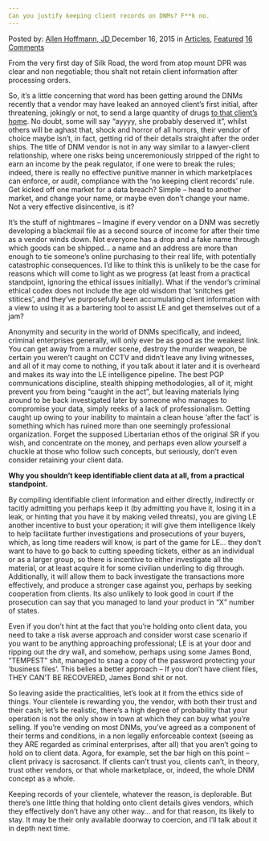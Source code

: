 ```yaml
---
Can you justify keeping client records on DNMs? F**k no.
---
```

<article class="post-listing post-10871 post type-post status-publish format-standard has-post-thumbnail hentry category-articles category-deepdot-news tag-client tag-dnms tag-fk tag-justify tag-keeping tag-records">
    <div class="post-inner">
    <p class="post-meta">
    <span>Posted by: <a href="https://www.deepdotweb.com/author/lionelhutz/" title="">Allen Hoffmann, JD </a></span>
    <span>December 16, 2015</span>
    <span>in <a href="https://www.deepdotweb.com/category/articles/" rel="category tag">Articles</a>, <a href="https://www.deepdotweb.com/category/deepdot-news/" rel="category tag">Featured</a></span>
    <span><a href="https://www.deepdotweb.com/2015/12/16/can-justify-keeping-client-records-dnms-fk-no/#comments">16 Comments</a></span>
    </p>
    <div class="clear"></div>
    <div class="entry">
    <p>From the very first day of Silk Road, the word from atop mount DPR was clear and non negotiable; thou shalt not retain client information after processing orders.</p>
    <p>So, it’s a little concerning that word has been getting around the DNMs recently that a vendor may have leaked an annoyed client’s first initial, after threatening, jokingly or not, to send a large quantity of drugs <a href="http://www.reddit.com/r/DarkNetMarkets/comments/252z99/ace_has_doxxed_a_the_user_who_posted_about_a/">to that client’s home</a>. No doubt, some will say “ayyyy, she probably deserved it”, whilst others will be aghast that, shock and horror of all horrors, their vendor of choice maybe isn’t, in fact, getting rid of their details straight after the order ships. The title of DNM vendor is not in any way similar to a lawyer-client relationship, where one risks being unceremoniously stripped of the right to earn an income by the peak regulator, if one were to break the rules; indeed, there is really no effective punitive manner in which marketplaces can enforce, or audit, compliance with the ‘no keeping client records’ rule. Get kicked off one market for a data breach? Simple – head to another market, and change your name, or maybe even don’t change your name. Not a very effective disincentive, is it?</p>
    <p>It’s the stuff of nightmares &#8211; Imagine if every vendor on a DNM was secretly developing a blackmail file as a second source of income for after their time as a vendor winds down. Not everyone has a drop and a fake name through which goods can be shipped… a name and an address are more than enough to tie someone’s online purchasing to their real life, with potentially catastrophic consequences. I’d like to think this is unlikely to be the case for reasons which will come to light as we progress (at least from a practical standpoint, ignoring the ethical issues initially). What if the vendor’s criminal ethical codex does not include the age old wisdom that ‘snitches get stitices’, and they’ve purposefully been accumulating client information with a view to using it as a bartering tool to assist LE and get themselves out of a jam?</p>
    <p>Anonymity and security in the world of DNMs specifically, and indeed, criminal enterprises generally, will only ever be as good as the weakest link. You can get away from a murder scene, destroy the murder weapon, be certain you weren’t caught on CCTV and didn’t leave any living witnesses, and all of it may come to nothing, if you talk about it later and it is overheard and makes its way into the LE intelligence pipeline. The best PGP communications discipline, stealth shipping methodologies, all of it, might prevent you from being “caught in the act”, but leaving materials lying around to be back investigated later by someone who manages to compromise your data, simply reeks of a lack of professionalism. Getting caught up owing to your inability to maintain a clean house ‘after the fact’ is something which has ruined more than one seemingly professional organization. Forget the supposed Libertarian ethos of the original SR if you wish, and concentrate on the money, and perhaps even allow yourself a chuckle at those who follow such concepts, but seriously, don’t even consider retaining your client data.</p>
    <p><strong>Why you shouldn’t keep identifiable client data at all, from a practical standpoint.</strong></p>
    <p>By compiling identifiable client information and either directly, indirectly or tacitly admitting you perhaps keep it (by admitting you have it, losing it in a leak, or hinting that you have it by making veiled threats), you are giving LE another incentive to bust your operation; it will give them intelligence likely to help facilitate further investigations and prosecutions of your buyers, which, as long time readers will know, is part of the game for LE… they don’t want to have to go back to cutting speeding tickets, either as an individual or as a larger group, so there is incentive to either investigate all the material, or at least acquire it for some civilian underling to dig through. Additionally, it will allow them to back investigate the transactions more effectively, and produce a stronger case against you, perhaps by seeking cooperation from clients. Its also unlikely to look good in court if the prosecution can say that you managed to land your product in “X” number of states.</p>
    <p>Even if you don’t hint at the fact that you’re holding onto client data, you need to take a risk averse approach and consider worst case scenario if you want to be anything approaching professional; LE is at your door and ripping out the dry wall, and somehow, perhaps using some James Bond, “TEMPEST” shit, managed to snag a copy of the password protecting your ‘business files’. This belies a better approach &#8211; If you don’t have client files, THEY CAN’T BE RECOVERED, James Bond shit or not.</p>
    <p>So leaving aside the practicalities, let’s look at it from the ethics side of things. Your clientele is rewarding you, the vendor, with both their trust and their cash; let’s be realistic, there’s a high degree of probability that your operation is not the only show in town at which they can buy what you’re selling. If you’re vending on most DNMs, you’ve agreed as a component of their terms and conditions, in a non legally enforceable context (seeing as they ARE regarded as criminal enterprises, after all) that you aren’t going to hold on to client data. Agora, for example, set the bar high on this point – client privacy is sacrosanct. If clients can’t trust you, clients can’t, in theory, trust other vendors, or that whole marketplace, or, indeed, the whole DNM concept as a whole.</p>
    <p>Keeping records of your clientele, whatever the reason, is deplorable. But there’s one little thing that holding onto client details gives vendors, which they effectively don’t have any other way… and for that reason, its likely to stay. It may be their only available doorway to coercion, and I’ll talk about it in depth next time.</p>
    </div>
    <span style="display:none"><a href="https://www.deepdotweb.com/tag/client/" rel="tag">client</a> <a href="https://www.deepdotweb.com/tag/dnms/" rel="tag">dnms</a> <a href="https://www.deepdotweb.com/tag/fk/" rel="tag">fk</a> <a href="https://www.deepdotweb.com/tag/justify/" rel="tag">justify</a> <a href="https://www.deepdotweb.com/tag/keeping/" rel="tag">keeping</a> <a href="https://www.deepdotweb.com/tag/records/" rel="tag">records</a></span> <span style="display:none" class="updated">2015-12-16</span>
    <div style="display:none" class="vcard author" itemprop="author" itemscope itemtype="http://schema.org/Person"><strong class="fn" itemprop="name"><a href="https://www.deepdotweb.com/author/lionelhutz/" title="Posts by Allen Hoffmann, JD" rel="author">Allen Hoffmann, JD</a></strong></div>
    </div>
</article>

